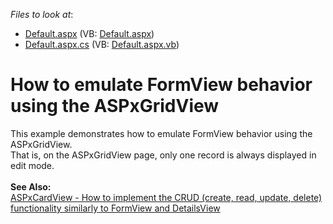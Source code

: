 <!-- default file list -->
*Files to look at*:

* [Default.aspx](./CS/WebSite/Default.aspx) (VB: [Default.aspx](./VB/WebSite/Default.aspx))
* [Default.aspx.cs](./CS/WebSite/Default.aspx.cs) (VB: [Default.aspx.vb](./VB/WebSite/Default.aspx.vb))
<!-- default file list end -->
# How to emulate FormView behavior using the ASPxGridView


<p>This example demonstrates how to emulate FormView behavior using the ASPxGridView.<br> That is, on the ASPxGridView page, only one record is always displayed in edit mode.<br><br><strong>See Also:</strong><br><a href="https://www.devexpress.com/Support/Center/p/T496745"> ASPxCardView - How to implement the CRUD (create, read, update, delete) functionality similarly to FormView and DetailsView</a></p>

<br/>


